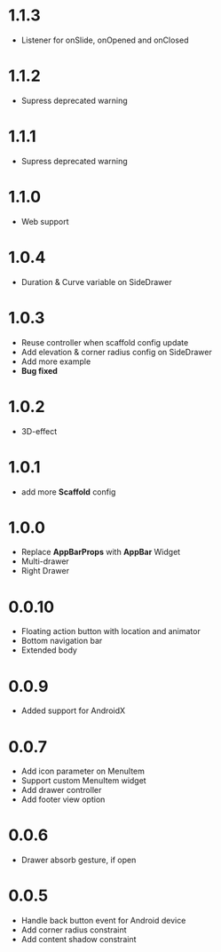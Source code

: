 # 1.1.3
* Listener for onSlide, onOpened and onClosed 

# 1.1.2
* Supress deprecated warning

# 1.1.1
* Supress deprecated warning

# 1.1.0
* Web support

# 1.0.4
* Duration & Curve variable on SideDrawer

# 1.0.3
* Reuse controller when scaffold config update
* Add elevation & corner radius config on SideDrawer
* Add more example
* **Bug fixed**

# 1.0.2
* 3D-effect

# 1.0.1
* add more **Scaffold** config

# 1.0.0
* Replace **AppBarProps** with **AppBar** Widget
* Multi-drawer
* Right Drawer

# 0.0.10
* Floating action button with location and animator
* Bottom navigation bar
* Extended body

# 0.0.9
* Added support for AndroidX

# 0.0.7
* Add icon parameter on MenuItem
* Support custom MenuItem widget
* Add drawer controller
* Add footer view option

# 0.0.6
* Drawer absorb gesture, if open

# 0.0.5
* Handle back button event for Android device
* Add corner radius constraint
* Add content shadow constraint
